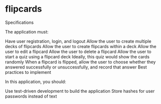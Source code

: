 # flipcards

Specifications  

The application must:

Have user registration, login, and logout
Allow the user to create multiple decks of flipcards
Allow the user to create flipcards within a deck
Allow the user to edit a flipcard
Allow the user to delete a flipcard
Allow the user to start a quiz using a flipcard deck
Ideally, this quiz would show the cards randomly
When a flipcard is flipped, allow the user to choose whether they answered successfully or unsuccessfully, and record that answer
Best practices to implement  

In this application, you should:

Use test-driven development to build the application
Store hashes for user passwords instead of text

